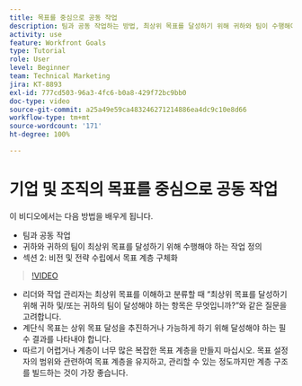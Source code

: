 ```yaml
---
title: 목표를 중심으로 공동 작업
description: 팀과 공동 작업하는 방법, 최상위 목표를 달성하기 위해 귀하와 팀이 수행해야 하는 작업을 정의하고 목표 계층을 구체화하는 방법을 알아봅니다.
activity: use
feature: Workfront Goals
type: Tutorial
role: User
level: Beginner
team: Technical Marketing
jira: KT-8893
exl-id: 777cd503-96a3-4fc6-b0a8-429f72bc9bb0
doc-type: video
source-git-commit: a25a49e59ca483246271214886ea4dc9c10e8d66
workflow-type: tm+mt
source-wordcount: '171'
ht-degree: 100%

---
```


# 기업 및 조직의 목표를 중심으로 공동 작업

이 비디오에서는 다음 방법을 배우게 됩니다.

* 팀과 공동 작업
* 귀하와 귀하의 팀이 최상위 목표를 달성하기 위해 수행해야 하는 작업 정의
* 섹션 2: 비전 및 전략 수립에서 목표 계층 구체화

>[!VIDEO](https://video.tv.adobe.com/v/335187/?quality=12&learn=on)

<!--
Pro-tips graphic
-->

* 리더와 작업 관리자는 최상위 목표를 이해하고 분류할 때 “최상위 목표를 달성하기 위해 귀하 및/또는 귀하의 팀이 달성해야 하는 항목은 무엇입니까?”와 같은 질문을 고려합니다.
* 계단식 목표는 상위 목표 달성을 추진하거나 가능하게 하기 위해 달성해야 하는 필수 결과를 나타내야 합니다.
* 따르기 어렵거나 계층이 너무 많은 복잡한 목표 계층을 만들지 마십시오. 목표 설정자의 범위와 관련하여 목표 계층을 유지하고, 관리할 수 있는 정도까지만 계층 구조를 빌드하는 것이 가장 좋습니다.
